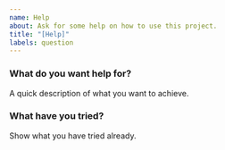 ```yaml
---
name: Help
about: Ask for some help on how to use this project.
title: "[Help]"
labels: question
---
```

### What do you want help for?
A quick description of what you want to achieve.

### What have you tried?
Show what you have tried already.
